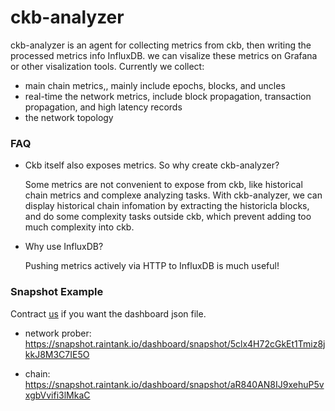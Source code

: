 # ckb-analyzer

ckb-analyzer is an agent for collecting metrics from ckb, then writing the processed metrics info InfluxDB.  we can visalize these metrics on Grafana or other visalization tools. Currently we collect:

- main chain metrics,, mainly include epochs, blocks, and uncles
- real-time the network metrics, include block propagation, transaction propagation, and high latency records
- the network topology

### FAQ

* Ckb itself also exposes metrics. So why create ckb-analyzer?

  Some metrics are not convenient to expose from ckb, like historical chain metrics and complexe analyzing tasks. With ckb-analyzer, we can display historical chain infomation by extracting the historicla blocks, and do some complexity tasks outside ckb, which prevent adding too much complexity into ckb.

* Why use InfluxDB?

  Pushing metrics actively via HTTP to InfluxDB is much useful!

### Snapshot Example

Contract [us](keroroxx520@gmail.com) if you want the dashboard json file.

* network prober: https://snapshot.raintank.io/dashboard/snapshot/5clx4H72cGkEt1Tmiz8jkkJ8M3C7IE5O

* chain: https://snapshot.raintank.io/dashboard/snapshot/aR840AN8IJ9xehuP5vxgbVvifi3lMkaC
